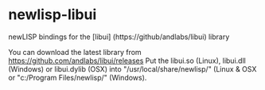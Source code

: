 # newlisp-libui
newLISP bindings for the [libui] (https://github/andlabs/libui) library

You can download the latest library from https://github.com/andlabs/libui/releases
Put the libui.so (Linux), libui.dll (Windows) or libui.dylib (OSX) into 
"/usr/local/share/newlisp/" (Linux & OSX or "c:/Program Files/newlisp/" (Windows).
